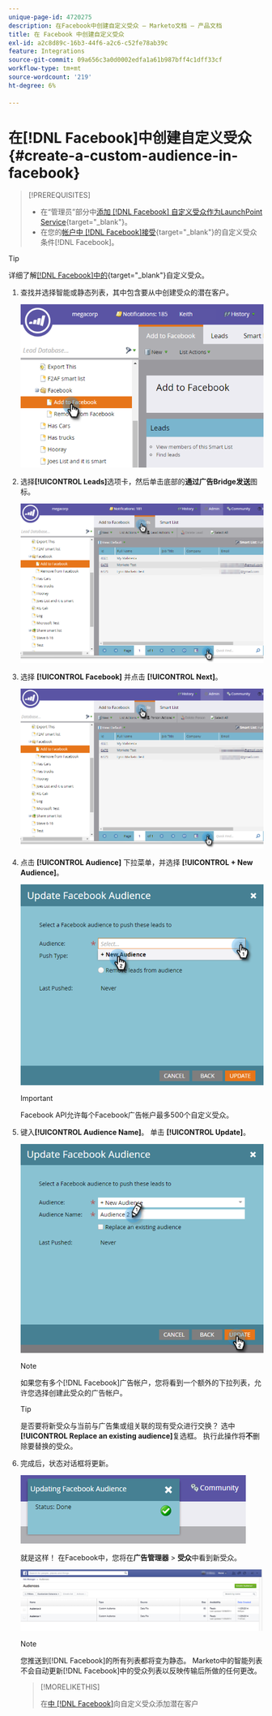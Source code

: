 ```yaml
---
unique-page-id: 4720275
description: 在Facebook中创建自定义受众 — Marketo文档 — 产品文档
title: 在 Facebook 中创建自定义受众
exl-id: a2c8d89c-16b3-44f6-a2c6-c52fe78ab39c
feature: Integrations
source-git-commit: 09a656c3a0d0002edfa1a61b987bff4c1dff33cf
workflow-type: tm+mt
source-wordcount: '219'
ht-degree: 6%

---
```


# 在[!DNL Facebook]中创建自定义受众 {#create-a-custom-audience-in-facebook}

>[!PREREQUISITES]
>
>* 在“管理员”部分中[添加 [!DNL Facebook] 自定义受众作为LaunchPoint Service](/help/marketo/product-docs/demand-generation/ad-network-integrations/add-facebook-custom-audiences-as-a-launchpoint-service.md){target="_blank"}。
>* 在您的[帐户中 [!DNL Facebook]接受](https://www.facebook.com/ads/manage/customaudiences/tos.php){target="_blank"}的自定义受众条件[!DNL Facebook]。

>[!TIP]
>
>详细了解[&#x200B; [!DNL Facebook]中的](https://www.facebook.com/help/341425252616329){target="_blank"}自定义受众。

1. 查找并选择智能或静态列表，其中包含要从中创建受众的潜在客户。

   ![](assets/create-a-custom-audience-in-facebook-1.png)

1. 选择&#x200B;**[!UICONTROL Leads]**&#x200B;选项卡，然后单击底部的&#x200B;**通过广告Bridge发送**&#x200B;图标。

   ![](assets/create-a-custom-audience-in-facebook-2.png)

1. 选择 **[!UICONTROL Facebook]** 并点击 **[!UICONTROL Next]**。

   ![](assets/create-a-custom-audience-in-facebook-3.png)

1. 点击 **[!UICONTROL Audience]** 下拉菜单，并选择 **[!UICONTROL + New Audience]**。

   ![](assets/create-a-custom-audience-in-facebook-4.png)

   >[!IMPORTANT]
   >
   >Facebook API允许每个Facebook广告帐户最多500个自定义受众。

1. 键入&#x200B;**[!UICONTROL Audience Name]**。 单击 **[!UICONTROL Update]**。

   ![](assets/create-a-custom-audience-in-facebook-5.png)

   >[!NOTE]
   >
   >如果您有多个[!DNL Facebook]广告帐户，您将看到一个额外的下拉列表，允许您选择创建此受众的广告帐户。

   >[!TIP]
   >
   >是否要将新受众与当前与广告集或组关联的现有受众进行交换？ 选中&#x200B;**[!UICONTROL Replace an existing audience]**&#x200B;复选框。 执行此操作将&#x200B;**不**&#x200B;删除要替换的受众。

1. 完成后，状态对话框将更新。

   ![](assets/create-a-custom-audience-in-facebook-6.png)

   就是这样！ 在Facebook中，您将在&#x200B;**广告管理器** > **受众**&#x200B;中看到新受众。

   ![](assets/create-a-custom-audience-in-facebook-7.png)

   >[!NOTE]
   >
   >您推送到[!DNL Facebook]的所有列表都将变为静态。 Marketo中的智能列表不会自动更新[!DNL Facebook]中的受众列表以反映传输后所做的任何更改。

   >[!MORELIKETHIS]
   >
   >在[中 [!DNL Facebook]](/help/marketo/product-docs/demand-generation/facebook/add-leads-to-a-custom-audience-in-facebook.md)向自定义受众添加潜在客户
